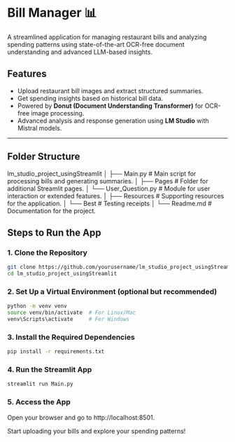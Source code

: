 # Bill Manager 📊

A streamlined application for managing restaurant bills and analyzing spending patterns using state-of-the-art OCR-free document understanding and advanced LLM-based insights.

## Features
- Upload restaurant bill images and extract structured summaries.
- Get spending insights based on historical bill data.
- Powered by **Donut (Document Understanding Transformer)** for OCR-free image processing.
- Advanced analysis and response generation using **LM Studio** with Mistral models.

---

## Folder Structure
lm_studio_project_usingStreamlit
│
├── Main.py             # Main script for processing bills and generating summaries.
│
├── Pages               # Folder for additional Streamlit pages.
│   └── User_Question.py # Module for user interaction or extended features.
│
├── Resources           # Supporting resources for the application.
│   └── Best            # Testing receipts
│
└── Readme.md           # Documentation for the project.

## Steps to Run the App
### 1. Clone the Repository
```bash
git clone https://github.com/yourusername/lm_studio_project_usingStreamlit.git
cd lm_studio_project_usingStreamlit
```

### 2. Set Up a Virtual Environment (optional but recommended)
```bash
python -m venv venv
source venv/bin/activate  # For Linux/Mac
venv\Scripts\activate     # For Windows
```

### 3. Install the Required Dependencies
```bash
pip install -r requirements.txt
```

### 4. Run the Streamlit App
```bash
streamlit run Main.py
```

### 5. Access the App
Open your browser and go to http://localhost:8501.

Start uploading your bills and explore your spending patterns!

